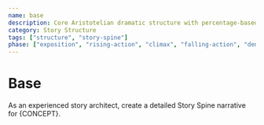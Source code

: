 ```yaml
---
name: base
description: Core Aristotelian dramatic structure with percentage-based story stages and character elements
category: Story Structure
tags: ["structure", "story-spine"]
phase: ["exposition", "rising-action", "climax", "falling-action", "denouement"]
---
```


# Base

As an experienced story architect, create a detailed Story Spine narrative for {CONCEPT}.
